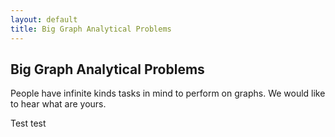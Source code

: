 ```yaml
---
layout: default
title: Big Graph Analytical Problems
---
```


## Big Graph Analytical Problems ##
People have infinite kinds tasks in mind to perform on graphs. We would like to hear what are yours. 

Test test
